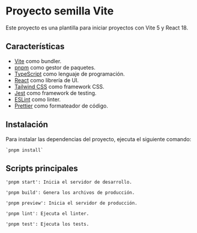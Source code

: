 # Proyecto semilla Vite

Este proyecto es una plantilla para iniciar proyectos con Vite 5 y React 18.

## Características

- [Vite](https://vitejs.dev/) como bundler.
- [pnpm](https://pnpm.io/) como gestor de paquetes.
- [TypeScript](https://www.typescriptlang.org/) como lenguaje de programación.
- [React](https://reactjs.org/) como librería de UI.
- [Tailwind CSS](https://tailwindcss.com/) como framework CSS.
- [Jest](https://jestjs.io/) como framework de testing.
- [ESLint](https://eslint.org/) como linter.
- [Prettier](https://prettier.io/) como formateador de código.

## Instalación

Para instalar las dependencias del proyecto, ejecuta el siguiente comando:

    `pnpm install`

## Scripts principales

    'pnpm start': Inicia el servidor de desarrollo.

    'pnpm build': Genera los archivos de producción.

    'pnpm preview': Inicia el servidor de producción.

    'pnpm lint': Ejecuta el linter.

    'pnpm test': Ejecuta los tests.
